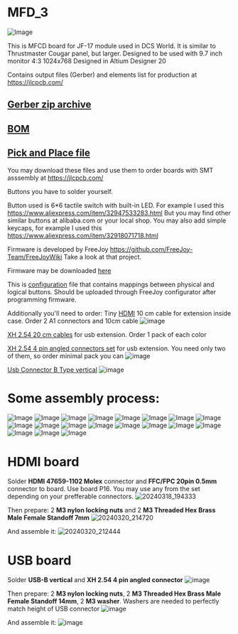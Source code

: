 # MFD_3
![Image](https://github.com/godor2008/MFD_3/blob/small_buttons/MFD/Image/small_buttons.jpg)

This is MFCD board for JF-17 module used in DCS World. It is similar to Thrustmaster Cougar panel, but larger. Designed to be used with 9.7 inch monitor 4:3 1024x768
Designed in Altium Designer 20

Contains output files (Gerber) and elements list for production at https://jlcpcb.com/

[Gerber zip archive](https://github.com/godor2008/MFD_3/blob/small_buttons/MFD/Project%20Outputs%20for%20Mfd3/Project%20Outputs%20for%20Mfd3.zip)
---------------
[BOM](https://github.com/godor2008/MFD_3/blob/small_buttons/MFD/Project%20Outputs%20for%20Mfd3/Bill%20of%20Materials-Mfd3.xlsx)
-------------
[Pick and Place file](https://github.com/godor2008/MFD_3/blob/small_buttons/MFD/Project%20Outputs%20for%20Mfd3/Pick%20Place%20for%20Mfd3.csv)
-----------
You may download these files and use them to order boards with SMT asssembly at https://jlcpcb.com/

Buttons you have to solder yourself.

Button used is 6*6 tactile switch with built-in LED. For example I used this https://www.aliexpress.com/item/32947533283.html
But you may find other similar buttons at alibaba.com or your local shop.
You may also add simple keycaps, for example I used this https://www.aliexpress.com/item/32918071718.html

Firmware is developed by FreeJoy https://github.com/FreeJoy-Team/FreeJoyWiki
Take a look at that project. 

Firmware may be downloaded [here](https://github.com/godor2008/MFD_3/blob/small_buttons/MFD/Firmware/FreeJoy_v1_7_1b3.hex)

This is [configuration](https://github.com/godor2008/MFD_3/blob/small_buttons/MFD/Firmware/new_FreeJoyLeft.cfg) file that contains mappings between physical and logical buttons. Should be uploaded through FreeJoy configurator after programming firmware.

Additionally you'll need to order:
Tiny [HDMI](https://vi.aliexpress.com/item/33057698628.html) 10 cm cable for extension inside case. Order 2 A1 connectors and 10cm cable
![image](https://github.com/godor2008/MFD_3/assets/1040630/173b196d-916a-4216-9e6a-b11b741dd1af)

[XH 2.54 20 cm cables](https://vi.aliexpress.com/item/1005002160765607.html) for usb extension. Order 1 pack of each color

[XH 2.54 4 pin angled connectors set](https://vi.aliexpress.com/item/4000029752260.html) for usb extension. You need only two of them, so order minimal pack you can
![image](https://github.com/godor2008/MFD_3/assets/1040630/b1e457af-7536-40e4-b954-ec63185189ee)

[Usb Connector B Type vertical](https://vi.aliexpress.com/item/32947971157.html)
![image](https://github.com/godor2008/MFD_3/assets/1040630/5e891ae7-79d2-415f-b64a-cc2c8a94e054)





# Some assembly process:

![Image](https://github.com/godor2008/MFD_3/blob/small_buttons/Images/1.jpg)
![Image](https://github.com/godor2008/MFD_3/blob/small_buttons/Images/2.jpg)
![Image](https://github.com/godor2008/MFD_3/blob/small_buttons/Images/3.jpg)
![Image](https://github.com/godor2008/MFD_3/blob/small_buttons/Images/4.jpg)
![Image](https://github.com/godor2008/MFD_3/blob/small_buttons/Images/5.jpg)
![Image](https://github.com/godor2008/MFD_3/blob/small_buttons/Images/6.jpg)
![Image](https://github.com/godor2008/MFD_3/blob/small_buttons/Images/7.jpg)
![Image](https://github.com/godor2008/MFD_3/blob/small_buttons/Images/8.jpg)
![Image](https://github.com/godor2008/MFD_3/blob/small_buttons/Images/9.jpg)
![Image](https://github.com/godor2008/MFD_3/blob/small_buttons/Images/10.jpg)
![Image](https://github.com/godor2008/MFD_3/blob/small_buttons/Images/11.jpg)
![Image](https://github.com/godor2008/MFD_3/blob/small_buttons/Images/12.jpg)
![Image](https://github.com/godor2008/MFD_3/blob/small_buttons/Images/13.jpg)
![Image](https://github.com/godor2008/MFD_3/blob/small_buttons/Images/14.jpg)
![Image](https://github.com/godor2008/MFD_3/blob/small_buttons/Images/15.jpg)
![Image](https://github.com/godor2008/MFD_3/blob/small_buttons/Images/16.jpg)
![Image](https://github.com/godor2008/MFD_3/blob/small_buttons/Images/17.jpg)
![Image](https://github.com/godor2008/MFD_3/blob/small_buttons/Images/18.jpg)
![Image](https://github.com/godor2008/MFD_3/blob/small_buttons/Images/19.jpg)

# HDMI board
Solder **HDMI 47659-1102 Molex** connector and **FFC/FPC 20pin 0.5mm** connector to board. Use board P16. You may use any from the set depending on your prefferable connectors.
![20240318_194333](https://github.com/godor2008/MFD_3/assets/1040630/582cd13c-38ed-4669-8924-e5e7b32522d2)

Then prepare:
2 **M3 nylon locking nuts** and 2 **M3 Threaded Hex Brass Male Female Standoff 7mm**
![20240320_214720](https://github.com/godor2008/MFD_3/assets/1040630/60fbdf5e-7507-4745-a043-6cb139f78a28)

And assemble it:
![20240320_212444](https://github.com/godor2008/MFD_3/assets/1040630/1f68242c-530f-41b7-8fcf-dabf474bb29f)

# USB board
Solder **USB-B vertical** and **XH 2.54 4 pin angled connector**
![image](https://github.com/godor2008/MFD_3/assets/1040630/d5dbbd9d-60c8-45d6-afd0-b7f21dc5c638)

Then prepare:
2 **M3 nylon locking nuts**, 2 **M3 Threaded Hex Brass Male Female Standoff 14mm**, 2 **M3 washer**. Washers are needed to perfectly match height of USB connector
![image](https://github.com/godor2008/MFD_3/assets/1040630/1d336fee-7463-4753-b97d-260d3659b9c4)

And assemble it:
![image](https://github.com/godor2008/MFD_3/assets/1040630/5c7c7a5b-8d20-4427-ae99-c572f131d0af)





